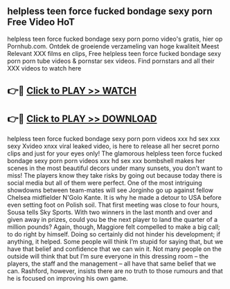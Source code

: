 ## helpless teen force fucked bondage sexy porn Free Video HoT 

helpless teen force fucked bondage sexy porn porno video's gratis, hier op Pornhub.com. Ontdek de groeiende verzameling van hoge kwaliteit Meest Relevant XXX films en clips,
Free helpless teen force fucked bondage sexy porn porn tube videos & pornstar sex videos. Find pornstars and all their XXX videos to watch here


## 👉🔴 [Click to PLAY >> WATCH](http://us.freeplayer.one?title=helpless_teen_force_fucked_bondage_sexy_porn&ref=16D)

## 👉🔴 [Click to PLAY >> DOWNLOAD](http://us.freeplayer.one?title=helpless_teen_force_fucked_bondage_sexy_porn&ref=16D)


helpless teen force fucked bondage sexy porn porn videos xxx hd sex xxx sexy Xvideo xnxx viral leaked video, is here to release all her secret porno clips and just for your eyes only! The glamorous helpless teen force fucked bondage sexy porn porn videos xxx hd sex xxx bombshell makes her scenes in the most beautiful decors under many sunsets, you don't want to miss! The players know they take risks by going out because today there is social media but all of them were perfect. One of the most intriguing showdowns between team-mates will see Jorginho go up against fellow Chelsea midfielder N'Golo Kante. It is why he made a detour to USA before even setting foot on Polish soil. That first meeting was close to four hours, Sousa tells Sky Sports. With two winners in the last month and over and given away in prizes, could you be the next player to land the quarter of a million pounds? Again, though, Maggiore felt compelled to make a big call; to do right by himself. Doing so certainly did not hinder his development; if anything, it helped. Some people will think I’m stupid for saying that, but we have that belief and confidence that we can win it. Not many people on the outside will think that but I’m sure everyone in this dressing room – the players, the staff and the management – all have that same belief that we can. Rashford, however, insists there are no truth to those rumours and that he is focused on improving his own game.